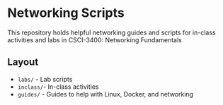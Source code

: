 # Networking Scripts
This repository holds helpful networking guides and scripts for in-class activities and labs in CSCI-3400: Networking Fundamentals

## Layout
- `labs/` - Lab scripts
- `inclass/`-  In-class activities
- `guides/` - Guides to help with Linux, Docker, and networking
